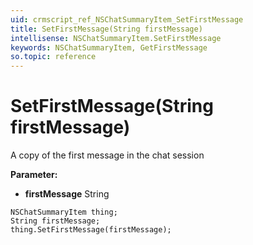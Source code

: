 ```yaml
---
uid: crmscript_ref_NSChatSummaryItem_SetFirstMessage
title: SetFirstMessage(String firstMessage)
intellisense: NSChatSummaryItem.SetFirstMessage
keywords: NSChatSummaryItem, GetFirstMessage
so.topic: reference
---
```


# SetFirstMessage(String firstMessage)

A copy of the first message in the chat session

**Parameter:** 
 - **firstMessage** String

```crmscript
NSChatSummaryItem thing;
String firstMessage;
thing.SetFirstMessage(firstMessage);
```

